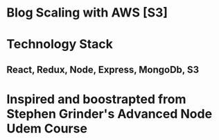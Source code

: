 # Blog Scaling with AWS [S3]

# Technology Stack
## React, Redux, Node, Express, MongoDb, S3

# Inspired and boostrapted from Stephen Grinder's Advanced Node Udem Course


